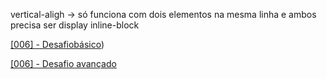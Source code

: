 

vertical-aligh  -> só funciona com dois elementos na mesma linha e ambos precisa ser display inline-block

[[006] - Desafiobásico](https://github.com/Wanhenri/collab_curso_2018_19/commit/387abfe82fa40718fbc93e14fb559db78c1b410f#diff-e058749a9bbb55ecca66708f94b9b925))

[[006] - Desafio avançado](https://github.com/Wanhenri/collab_curso_2018_19/commit/e4368b65900e1faf9598550f0c871bdcf5dfc7e2#diff-e058749a9bbb55ecca66708f94b9b925)

